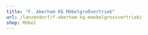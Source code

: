 ```yaml
---
title: "F. Aberham KG Möbelgroßvertrieb"
url: /lanzendorf/f-aberham-kg-moebelgrossvertrieb/
shop: Möbel
---
```

